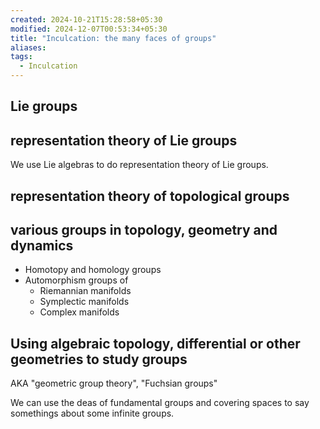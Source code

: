 ```yaml
---
created: 2024-10-21T15:28:58+05:30
modified: 2024-12-07T00:53:34+05:30
title: "Inculcation: the many faces of groups"
aliases:
tags:
  - Inculcation
---
```







## Lie groups 



## representation theory of Lie groups

We use Lie algebras to do representation theory of Lie groups.

## representation theory of topological groups

## various groups in topology, geometry and dynamics

- Homotopy and homology groups
- Automorphism groups of
	- Riemannian manifolds
	- Symplectic manifolds
	- Complex manifolds


## Using algebraic topology, differential or other geometries to study groups

AKA "geometric group theory", "Fuchsian groups"

We can use the deas of fundamental groups and covering spaces to say somethings about some infinite groups.



